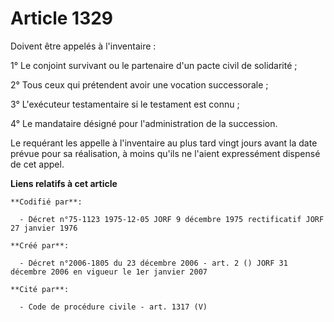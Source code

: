 # Article 1329

Doivent être appelés à l'inventaire :

1° Le conjoint survivant ou le partenaire d'un pacte civil de solidarité ;

2° Tous ceux qui prétendent avoir une vocation successorale ;

3° L'exécuteur testamentaire si le testament est connu ;

4° Le mandataire désigné pour l'administration de la succession.

Le requérant les appelle à l'inventaire au plus tard vingt jours avant la date prévue pour sa réalisation, à moins qu'ils ne
l'aient expressément dispensé de cet appel.

**Liens relatifs à cet article**

	**Codifié par**:

	  - Décret n°75-1123 1975-12-05 JORF 9 décembre 1975 rectificatif JORF 27 janvier 1976

	**Créé par**:

	  - Décret n°2006-1805 du 23 décembre 2006 - art. 2 () JORF 31 décembre 2006 en vigueur le 1er janvier 2007

	**Cité par**:

	  - Code de procédure civile - art. 1317 (V)
